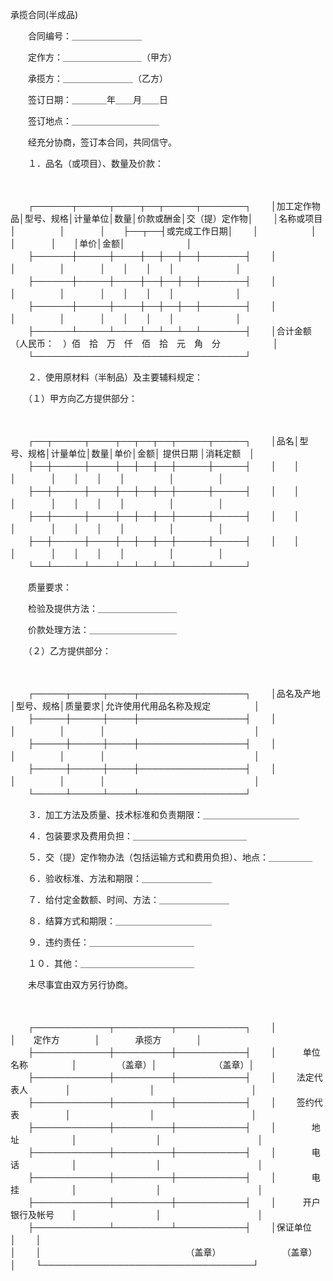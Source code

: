 



承揽合同(半成品)



 

　　合同编号：＿＿＿＿＿＿＿＿

　　定作方：＿＿＿＿＿＿＿＿＿（甲方）

　　承揽方：＿＿＿＿＿＿＿＿（乙方）

　　签订日期：＿＿＿＿年＿＿月＿＿日

　　签订地点：＿＿＿＿＿＿＿＿＿＿　　

　　经充分协商，签订本合同，共同信守。

　　１．品名（或项目）、数量及价款：

　　


　　┌──────┬─────┬────┬──┬─────┬───────┐
　　│加工定作物品│型号、规格│计量单位│数量│价款或酬金│交（提）定作物│
　　│名称或项目　│　　　　　│　　　　│　　├──┬──┤或完成工作日期│
　　│　　　　　　│　　　　　│　　　　│　　│单价│金额│　　　　　　　│
　　├──────┼─────┼────┼──┼──┼──┼───────┤
　　│　　　　　　│　　　　　│　　　　│　　│　　│　　│　　　　　　　│
　　├──────┼─────┼────┼──┼──┼──┼───────┤
　　│　　　　　　│　　　　　│　　　　│　　│　　│　　│　　　　　　　│
　　├──────┼─────┼────┼──┼──┼──┼───────┤
　　│　　　　　　│　　　　　│　　　　│　　│　　│　　│　　　　　　　│
　　├──────┴─────┴────┴──┴──┴──┴───────┤
　　│合计金额（人民币：　）佰　拾　万　仟　佰　拾　元　角　分　　　　　　│
　　└──────────────────────────────────┘
　　


　　２．使用原材料（半制品）及主要辅料规定：

　　（１）甲方向乙方提供部分：

　　


　　┌──┬─────┬────┬──┬──┬──┬─────┬─────┐
　　│品名│型号、规格│计量单位│数量│单价│金额│ 提供日期 │消耗定额　│
　　├──┼─────┼────┼──┼──┼──┼─────┼─────┤
　　│　　│　　　　　│　　　　│　　│　　│　　│　　　　　│　　　　　│
　　├──┼─────┼────┼──┼──┼──┼─────┼─────┤
　　│　　│　　　　　│　　　　│　　│　　│　　│　　　　　│　　　　　│
　　├──┼─────┼────┼──┼──┼──┼─────┼─────┤
　　│　　│　　　　　│　　　　│　　│　　│　　│　　　　　│　　　　　│
　　├──┼─────┼────┼──┼──┼──┼─────┼─────┤
　　│　　│　　　　　│　　　　│　　│　　│　　│　　　　　│　　　　　│
　　└──┴─────┴────┴──┴──┴──┴─────┴─────┘
　　


　　质量要求：

　　检验及提供方法：＿＿＿＿＿＿＿＿＿

　　价款处理方法：＿＿＿＿＿＿＿＿＿＿

　　（２）乙方提供部分：

　　


　　┌─────┬─────┬────┬─────────────────┐
　　│品名及产地│型号、规格│质量要求│允许使用代用品名称及规定　　　　　│
　　├─────┼─────┼────┼─────────────────┤
　　│　　　　　│　　　　　│　　　　│　　　　　　　　　　　　　　　　　│
　　├─────┼─────┼────┼─────────────────┤
　　│　　　　　│　　　　　│　　　　│　　　　　　　　　　　　　　　　　│
　　├─────┼─────┼────┼─────────────────┤
　　│　　　　　│　　　　　│　　　　│　　　　　　　　　　　　　　　　　│
　　└─────┴─────┴────┴─────────────────┘
　　


　　３．加工方法及质量、技术标准和负责期限：＿＿＿＿＿＿＿＿＿＿＿

　　４．包装要求及费用负担：＿＿＿＿＿＿＿＿＿＿＿＿＿

　　５．交（提）定作物办法（包括运输方式和费用负担）、地点：＿＿＿＿＿

　　６．验收标准、方法和期限：＿＿＿＿＿＿＿＿

　　７．给付定金数额、时间、方法：＿＿＿＿＿＿＿＿

　　８．结算方式和期限：＿＿＿＿＿＿＿＿＿＿＿

　　９．违约责任：＿＿＿＿＿＿＿＿＿＿＿＿

　　１０．其他：＿＿＿＿＿＿＿＿＿＿＿＿＿

　　未尽事宜由双方另行协商。

　　


　　┌────────────┬─────────┬───────────┐
　　│　　　　　　　　　　　　│　　定作方　　　　│　　　　承揽方　　　　│
　　├────────────┼─────────┼───────────┤
　　│　　　单位名称　　　　　│　　　　　（盖章）│　　　　　　　（盖章）│
　　├────────────┼─────────┼───────────┤
　　│　　 法定代表人　　　　 │　　　　　　　　　│　　　　　　　　　　　│
　　├────────────┼─────────┼───────────┤
　　│　　 签约代表　　　　　 │　　　　　　　　　│　　　　　　　　　　　│
　　├────────────┼─────────┼───────────┤
　　│　　　　地址　　　　　　│　　　　　　　　　│　　　　　　　　　　　│
　　├────────────┼─────────┼───────────┤
　　│　　　　电话　　　　　　│　　　　　　　　　│　　　　　　　　　　　│
　　├────────────┼─────────┼───────────┤
　　│　　　　电挂　　　　　　│　　　　　　　　　│　　　　　　　　　　　│
　　├────────────┼─────────┼───────────┤
　　│　　　开户银行及帐号　　│　　　　　　　　　│　　　　　　　　　　　│
　　├────────────┴─────────┴───────────┤
　　│保证单位　　　　　　　　　　　　　　　　　　　　　　　　　　　　　　│
　　│　　　　　　　　　　　　　　　　　　　　　　　　　　　　　　　　　　│
　　│　　　　　　　　　　　　　　　　　（盖章）　　　　　　　　（盖章）　│
　　└──────────────────────────────────┘
　　

